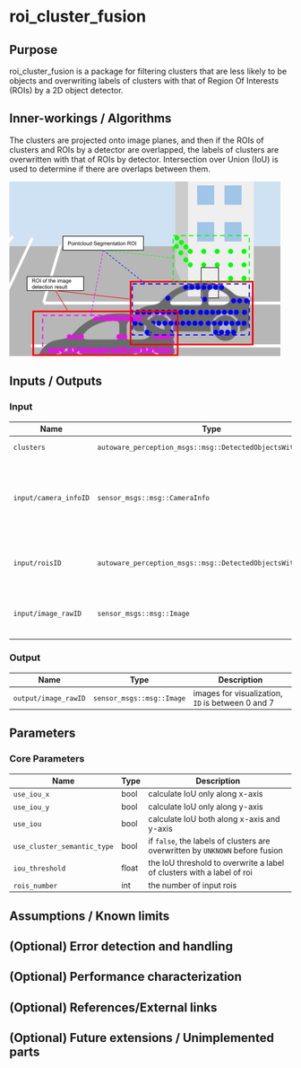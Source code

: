 # roi_cluster_fusion

## Purpose

roi_cluster_fusion is a package for filtering clusters that are less likely to be objects and overwriting labels of clusters with that of Region Of Interests (ROIs) by a 2D object detector.

## Inner-workings / Algorithms

The clusters are projected onto image planes, and then if the ROIs of clusters and ROIs by a detector are overlapped, the labels of clusters are overwritten with that of ROIs by detector. Intersection over Union (IoU) is used to determine if there are overlaps between them.

![roi_cluster_fusion_image](./images/roi_cluster_fusion.png)

## Inputs / Outputs

### Input

| Name                  | Type                                                        | Description                                                                        |
| --------------------- | ----------------------------------------------------------- | ---------------------------------------------------------------------------------- |
| `clusters`            | `autoware_perception_msgs::msg::DetectedObjectsWithFeature` | clustered pointcloud                                                               |
| `input/camera_infoID` | `sensor_msgs::msg::CameraInfo`                              | camera information to project 3d points onto image planes, `ID` is between 0 and 7 |
| `input/roisID`        | `autoware_perception_msgs::msg::DetectedObjectsWithFeature` | ROIs from each image, `ID` is between 0 and 7                                      |
| `input/image_rawID`   | `sensor_msgs::msg::Image`                                   | images for visualization, `ID` is between 0 and 7                                  |

### Output

| Name                 | Type                      | Description                                       |
| -------------------- | ------------------------- | ------------------------------------------------- |
| `output/image_rawID` | `sensor_msgs::msg::Image` | images for visualization, `ID` is between 0 and 7 |

## Parameters

### Core Parameters

| Name                        | Type  | Description                                                                   |
| --------------------------- | ----- | ----------------------------------------------------------------------------- |
| `use_iou_x`                 | bool  | calculate IoU only along x-axis                                               |
| `use_iou_y`                 | bool  | calculate IoU only along y-axis                                               |
| `use_iou`                   | bool  | calculate IoU both along x-axis and y-axis                                    |
| `use_cluster_semantic_type` | bool  | if `false`, the labels of clusters are overwritten by `UNKNOWN` before fusion |
| `iou_threshold`             | float | the IoU threshold to overwrite a label of clusters with a label of roi        |
| `rois_number`               | int   | the number of input rois                                                      |

## Assumptions / Known limits

<!-- Write assumptions and limitations of your implementation.

Example:
  This algorithm assumes obstacles are not moving, so if they rapidly move after the vehicle started to avoid them, it might collide with them.
  Also, this algorithm doesn't care about blind spots. In general, since too close obstacles aren't visible due to the sensing performance limit, please take enough margin to obstacles.
-->

## (Optional) Error detection and handling

<!-- Write how to detect errors and how to recover from them.

Example:
  This package can handle up to 20 obstacles. If more obstacles found, this node will give up and raise diagnostic errors.
-->

## (Optional) Performance characterization

<!-- Write performance information like complexity. If it wouldn't be the bottleneck, not necessary.

Example:
  ### Complexity

  This algorithm is O(N).

  ### Processing time

  ...
-->

## (Optional) References/External links

<!-- Write links you referred to when you implemented.

Example:
  [1] {link_to_a_thesis}
  [2] {link_to_an_issue}
-->

## (Optional) Future extensions / Unimplemented parts

<!-- Write future extensions of this package.

Example:
  Currently, this package can't handle the chattering obstacles well. We plan to add some probabilistic filters in the perception layer to improve it.
  Also, there are some parameters that should be global(e.g. vehicle size, max steering, etc.). These will be refactored and defined as global parameters so that we can share the same parameters between different nodes.
-->
